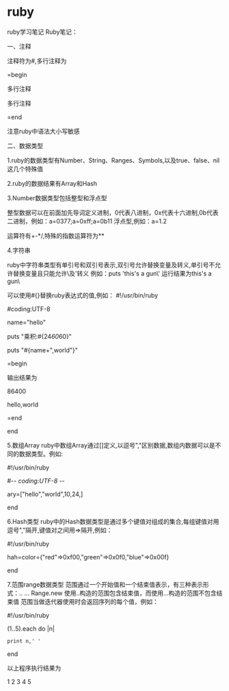# ruby
ruby学习笔记
Ruby笔记：

一、注释

注释符为#,多行注释为

=begin

多行注释

多行注释

=end


注意ruby中语法大小写敏感

二、数据类型

1.ruby的数据类型有Number、String、Ranges、Symbols,以及true、false、nil这几个特殊值

2.ruby的数据结果有Array和Hash

3.Number数据类型包括整型和浮点型

整型数据可以在前面加先导词定义进制，0代表八进制，0x代表十六进制,0b代表二进制，例如：a=0377;a=0xff;a=0b11
浮点型,例如：a=1.2


运算符有+-*/,特殊的指数运算符为**


4.字符串

ruby中字符串类型有单引号和双引号表示,双引号允许替换变量及转义,单引号不允许替换变量且只能允许\\及\'转义
例如：puts 'this\'s a gun\\' 运行结果为this's a gun\

可以使用#{}替换ruby表达式的值,例如：
#!/usr/bin/ruby

#coding:UTF-8


name="hello"

puts "乘积:#{24*60*60}"

puts "#{name+",world"}"


=begin

输出结果为

86400

hello,world

=end

end

5.数组Array
ruby中数组Array通过[]定义,以逗号","区别数据,数组内数据可以是不同的数据类型。例如:

#!/usr/bin/ruby

#-*- coding:UTF-8 -*-

ary=["hello","world",10,24,]

end


6.Hash类型
ruby中的Hash数据类型是通过多个键值对组成的集合,每组键值对用逗号","隔开,键值对之间用=>隔开,例如：

#!/usr/bin/ruby

hah=color={"red"=>0xf00,"green"=>0x0f0,"blue"=>0x00f}

end


7.范围range数据类型
范围通过一个开始值和一个结束值表示，有三种表示形式：..	...	Range.new
使用..构造的范围包含结束值，而使用...构造的范围不包含结束值
范围当做迭代器使用时会返回序列的每个值，例如：

#!/usr/bin/ruby

(1..5).each do |n|

	print n,' '
	
end


以上程序执行结果为


1 2 3 4 5
